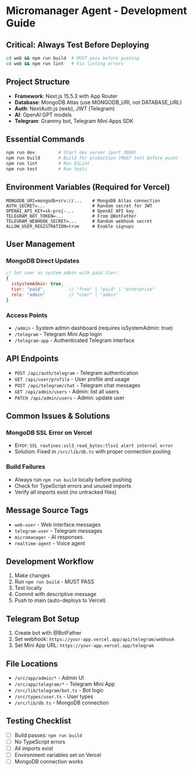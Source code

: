 # Micromanager Agent - Development Guide

## Critical: Always Test Before Deploying
```bash
cd web && npm run build  # MUST pass before pushing
cd web && npm run lint   # Fix linting errors
```

## Project Structure
- **Framework**: Next.js 15.5.3 with App Router
- **Database**: MongoDB Atlas (use MONGODB_URI, not DATABASE_URL)
- **Auth**: NextAuth.js (web), JWT (Telegram)
- **AI**: OpenAI GPT models
- **Telegram**: Grammy bot, Telegram Mini Apps SDK

## Essential Commands
```bash
npm run dev         # Start dev server (port 3000)
npm run build       # Build for production (MUST test before push)
npm run lint        # Run ESLint
npm run test        # Run tests
```

## Environment Variables (Required for Vercel)
```
MONGODB_URI=mongodb+srv://...    # MongoDB Atlas connection
AUTH_SECRET=...                  # Random secret for JWT
OPENAI_API_KEY=sk-proj-...       # OpenAI API key
TELEGRAM_BOT_TOKEN=...           # From @BotFather
TELEGRAM_WEBHOOK_SECRET=...      # Random webhook secret
ALLOW_USER_REGISTRATION=true     # Enable signups
```

## User Management

### MongoDB Direct Updates
```javascript
// Set user as system admin with paid tier:
{
  isSystemAdmin: true,
  tier: "paid",         // "free" | "paid" | "enterprise"
  role: "admin"         // "user" | "admin"
}
```

### Access Points
- `/admin` - System admin dashboard (requires isSystemAdmin: true)
- `/telegram` - Telegram Mini App login
- `/telegram-app` - Authenticated Telegram interface

## API Endpoints
- `POST /api/auth/telegram` - Telegram authentication
- `GET /api/user/profile` - User profile and usage
- `POST /api/telegram/chat` - Telegram chat messages
- `GET /api/admin/users` - Admin: list all users
- `PATCH /api/admin/users` - Admin: update user

## Common Issues & Solutions

### MongoDB SSL Error on Vercel
- Error: `SSL routines:ssl3_read_bytes:tlsv1 alert internal error`
- Solution: Fixed in `/src/lib/db.ts` with proper connection pooling

### Build Failures
- Always run `npm run build` locally before pushing
- Check for TypeScript errors and unused imports
- Verify all imports exist (no untracked files)

## Message Source Tags
- `web-user` - Web interface messages
- `telegram-user` - Telegram messages
- `micromanager` - AI responses
- `realtime-agent` - Voice agent

## Development Workflow
1. Make changes
2. Run `npm run build` - MUST PASS
3. Test locally
4. Commit with descriptive message
5. Push to main (auto-deploys to Vercel)

## Telegram Bot Setup
1. Create bot with @BotFather
2. Set webhook: `https://your-app.vercel.app/api/telegram/webhook`
3. Set Mini App URL: `https://your-app.vercel.app/telegram`

## File Locations
- `/src/app/admin/*` - Admin UI
- `/src/app/telegram/*` - Telegram Mini App
- `/src/lib/telegram/bot.ts` - Bot logic
- `/src/types/user.ts` - User types
- `/src/lib/db.ts` - MongoDB connection

## Testing Checklist
- [ ] Build passes: `npm run build`
- [ ] No TypeScript errors
- [ ] All imports exist
- [ ] Environment variables set on Vercel
- [ ] MongoDB connection works